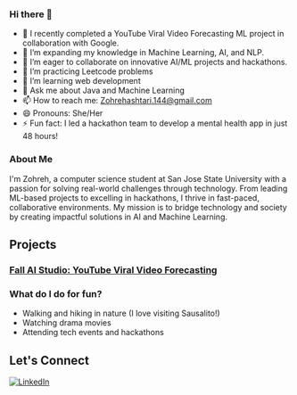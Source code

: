 ### Hi there 👋 

- 🔭 I recently completed a YouTube Viral Video Forecasting ML project in collaboration with Google.
- 🌱 I’m expanding my knowledge in Machine Learning, AI, and NLP.
- 👯 I’m eager to collaborate on innovative AI/ML projects and hackathons.
- 🔭 I’m practicing Leetcode problems
- 🌱 I’m learning web development
- 💬 Ask me about Java and Machine Learning
- 📫 How to reach me: Zohrehashtari.144@gmail.com
- 😄 Pronouns: She/Her
- ⚡ Fun fact: I led a hackathon team to develop a mental health app in just 48 hours!

### About Me
I'm Zohreh, a computer science student at San Jose State University with a passion for solving real-world challenges through technology. From leading ML-based projects to excelling in hackathons, I thrive in fast-paced, collaborative environments. My mission is to bridge technology and society by creating impactful solutions in AI and Machine Learning.

## Projects
### [Fall AI Studio: YouTube Viral Video Forecasting](https://github.com/Break-Through-Tech-AI-Google-3F/youtube-viral-forecasting?tab=readme-ov-file)

### What do I do for fun?
- Walking and hiking in nature (I love visiting Sausalito!)
- Watching drama movies
- Attending tech events and hackathons

## Let's Connect
[![LinkedIn](https://img.shields.io/badge/LinkedIn-Connect-blue?style=flat&logo=linkedin)](https://www.linkedin.com/in/z-ashtarilarki/)
